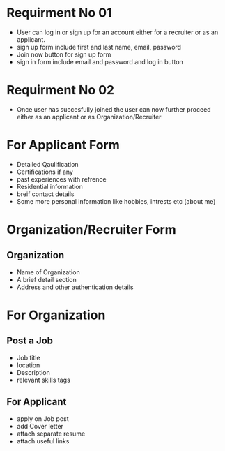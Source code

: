 # Requirment No 01

- User can log in or sign up for an account either for a recruiter or as an applicant.
- sign up form include first and last name, email, password
- Join now button for sign up form
- sign in form include email and password and log in button 

# Requirment No 02

- Once user has succesfully joined the user can now further proceed either as an applicant
or as Organization/Recruiter

# For Applicant Form

- Detailed Qaulification 
- Certifications if any
- past experiences with refrence
- Residential information
- breif contact details
- Some more personal information like hobbies, intrests etc (about me)

# Organization/Recruiter Form

## Organization

- Name of Organization 
- A brief detail section
- Address and other authentication details

# For Organization
## Post a Job

- Job title
- location
- Description
- relevant skills tags

## For Applicant

- apply on Job post 
- add Cover letter
- attach separate resume
- attach useful links
